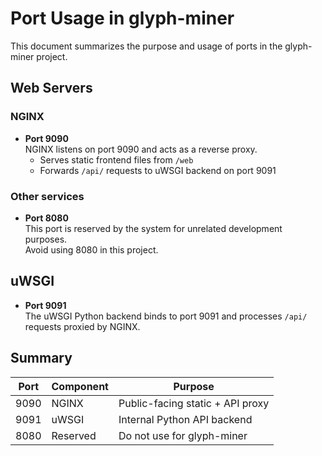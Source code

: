# Port Usage in glyph-miner

This document summarizes the purpose and usage of ports in the glyph-miner project.

## Web Servers

### NGINX
- **Port 9090**  
  NGINX listens on port 9090 and acts as a reverse proxy.
  - Serves static frontend files from `/web`
  - Forwards `/api/` requests to uWSGI backend on port 9091

### Other services
- **Port 8080**  
  This port is reserved by the system for unrelated development purposes.  
  Avoid using 8080 in this project.

## uWSGI
- **Port 9091**  
  The uWSGI Python backend binds to port 9091 and processes `/api/` requests proxied by NGINX.

## Summary

| Port | Component | Purpose                         |
|------|-----------|---------------------------------|
| 9090 | NGINX     | Public-facing static + API proxy|
| 9091 | uWSGI     | Internal Python API backend     |
| 8080 | Reserved  | Do not use for glyph-miner      |
